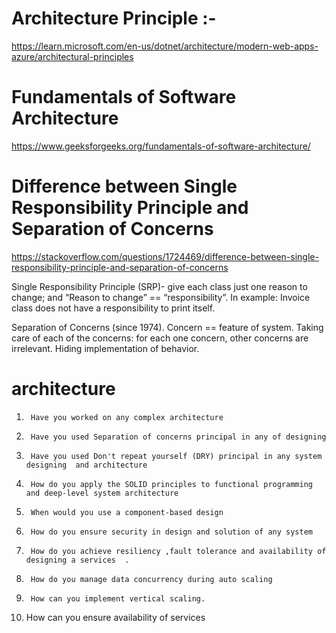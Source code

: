 # Architecture Principle :-

https://learn.microsoft.com/en-us/dotnet/architecture/modern-web-apps-azure/architectural-principles

# Fundamentals of Software Architecture 
https://www.geeksforgeeks.org/fundamentals-of-software-architecture/

# Difference between Single Responsibility Principle and Separation of Concerns
https://stackoverflow.com/questions/1724469/difference-between-single-responsibility-principle-and-separation-of-concerns

Single Responsibility Principle (SRP)- give each class just one reason to change; and “Reason to change” == “responsibility”. In example: Invoice class does not have a responsibility to print itself.

Separation of Concerns (since 1974). Concern == feature of system. Taking care of each of the concerns: for each one concern, other concerns are irrelevant. Hiding implementation of behavior.
 
# architecture 

1)      Have you worked on any complex architecture

2)      Have you used Separation of concerns principal in any of designing

3)      Have you used Don't repeat yourself (DRY) principal in any system designing  and architecture

4)      How do you apply the SOLID principles to functional programming and deep-level system architecture

5)      When would you use a component-based design

6)      How do you ensure security in design and solution of any system

7)      How do you achieve resiliency ,fault tolerance and availability of designing a services  .

8)      How do you manage data concurrency during auto scaling  

9)      How can you implement vertical scaling.

10)   How can you ensure availability  of services
